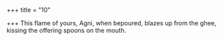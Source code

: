 +++
title = "10"

+++
This flame of yours, Agni, when bepoured, blazes up from the ghee, kissing the offering spoons on the mouth. 